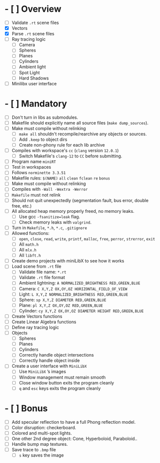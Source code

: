 # - [ ] Overview

- [ ] Validate `.rt` scene files
- [x] Vectors
- [x] Parse `.rt` scene files
- [ ] Ray tracing logic
  - [ ] Camera
  - [ ] Spheres
  - [ ] Planes
  - [ ] Cylinders
  - [ ] Ambient light
  - [ ] Spot Light
  - [ ] Hard Shadows
- [ ] Minilibx user interface

# - [ ] Mandatory

- [ ] Don't turn in libs as submodules.
- [ ] Makefile should explicitly name all source files (`make dump_sources`).
- [ ] Make must compile without relinking
  - [ ] `make all` shouldn't recompile/rearchive any objects or sources.
  - [ ] Add `.keep` to object dirs
  - [ ] Create non-phony rule for each lib archive
- [ ] Compiles with workspace's `cc` (`clang` version `12.0.1`)
  - [ ] Switch Makefile's `clang-12` to `CC` before submitting.
- [ ] Program name `miniRT`
- [ ] Test in workspaces
- [ ] Follows `norminette 3.3.51`
- [ ] Makefile rules: `$(NAME)` `all` `clean` `fclean` `re` `bonus`
- [ ] Make must compile without relinking
- [ ] Compiles with `-Wall -Wextra -Werror`
- [ ] `Makefile` must not relink
- [ ] Should not quit unexpectedly (segmentation fault, bus error, double
      free, etc.)
- [ ] All allocated heap memory properly freed, no memory leaks.
  - [ ] Use gcc `-fsanitize=leak` flag.
  - [ ] Check memory leaks with `valgrind`.
- [ ] Turn in `Makefile`, `*.h`, `*.c`, `.gitignore`
- [ ] Allowed functions:
  - [ ] `open`, `close`, `read`, `write`, `printf`, `malloc`, `free`, `perror`, `strerror`, `exit`
  - [ ] All `math.h`
  - [ ] All `mlx.h`
  - [ ] All `libft.h`
- [ ] Create demo projects with miniLibX to see how it works
- [ ] Load scene from `.rt` file
  - [ ] Validate file name: `*.rt`
  - [ ] Validate `.rt` file format
  - [ ] Ambient lightning: `A NORMALIZED_BRIGHTNESS RED,GREEN,BLUE`
  - [ ] Camera: `C X,Y,Z OX,OY,OZ HORIZONTAL_FIELD_OF_VIEW`
  - [ ] Light: `L X,Y,Z NORMALIZED_BRIGHTNESS RED,GREEN,BLUE`
  - [ ] Sphere: `sp X,Y,Z DIAMETER RED,GREEN,BLUE`
  - [ ] Plane: `pl X,Y,Z OX,OY,OZ RED,GREEN,BLUE`
  - [ ] Cylinder: `cy X,Y,Z OX,OY,OZ DIAMETER HEIGHT RED,GREEN,BLUE`
- [ ] Create Vectors functions
- [ ] Create Linear Algebra functions
- [ ] Define ray tracing logic
- [ ] Objects
  - [ ] Spheres
  - [ ] Planes
  - [ ] Cylinders
  - [ ] Correctly handle object intersections
  - [ ] Correctly handle object inside
- [ ] Create a user interface with `MiniLibX`
  - [ ] Use `MiniLibX` ’s images
  - [ ] Window management must remain smooth
  - [ ] Close window button exits the program cleanly
  - [ ] `q` and `esc` keys exits the program cleanly

# - [ ] Bonus

- [ ] Add specular reflection to have a full Phong reflection model.
- [ ] Color disruption: checkerboard.
- [ ] Colored and multi-spot lights.
- [ ] One other 2nd degree object: Cone, Hyperboloid, Paraboloid..
- [ ] Handle bump map textures.
- [ ] Save trace to `.bmp` file
  - [ ] `s` key saves the image
